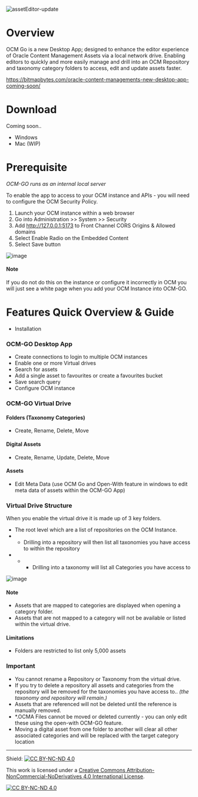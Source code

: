 ![assetEditor-update](https://github.com/JohnRSim/OCM-GO/assets/364208/763b7a31-67be-4e2e-a894-a9b410ef653a)

# Overview
OCM Go is a new Desktop App; designed to enhance the editor experience of Oracle Content Management Assets via a local network drive. 
Enabling editors to quickly and more easily manage and drill into an OCM Repository and taxonomy category folders to access, edit and update assets faster.  

https://bitmapbytes.com/oracle-content-managements-new-desktop-app-coming-soon/

# Download
Coming soon.. 

- Windows
- Mac (WIP)

# Prerequisite
_OCM-GO runs as an internal local server_

To enable the app to access to your OCM instance and APIs - you will need to configure the OCM Security Policy.

1. Launch your OCM instance within a web browser
2. Go into Administration >> System >> Security
3. Add http://127.0.0.1:5173 to Front Channel CORS Origins & Allowed domains
4. Select Enable Radio on the Embedded Content
5. Select Save button

![image](https://github.com/JohnRSim/OCM-GO/assets/364208/53eeefd8-e340-44bc-aca0-343a50696cd5)

#### Note
If you do not do this on the instance or configure it incorrectly in OCM you will just see a white page when you add your OCM Instance into OCM-GO.

# Features Quick Overview & Guide
- Installation

### OCM-GO Desktop App
- Create connections to login to multiple OCM instances
- Enable one or more Virtual drives 
- Search for assets
- Add a single asset to favourites or create a favourites bucket
- Save search query
- Configure OCM instance

### OCM-GO Virtual Drive
#### Folders (Taxonomy Categories)
-	Create, Rename, Delete, Move
#### Digital Assets
- Create, Rename, Update, Delete, Move
#### Assets
- Edit Meta Data (use OCM Go and Open-With feature in windows to edit meta data of assets within the OCM-GO App)


### Virtual Drive Structure
When you enable the virtual drive it is made up of 3 key folders.
- The root level which are a list of repositories on the OCM Instance.
- - Drilling into a repository will then list all taxonomies you have access to within the repository
- - - Drilling into a taxonomy will list all Categories you have access to

![image](https://github.com/JohnRSim/OCM-GO/assets/364208/b94c50e5-c875-48e7-9b6e-7778061acfc1)

#### Note
- Assets that are mapped to categories are displayed when opening a category folder.
- Assets that are not mapped to a category will not be available or listed within the virtual drive.

#### Limitations
- Folders are restricted to list only 5,000 assets

### Important
- You cannot rename a Repository or Taxonomy from the virtual drive. 
- If you try to delete a repository all assets and categories from the repository will be removed for the taxonomies you have access to.. _(the taxonomy and repository will remain.)_
- Assets that are referenced will not be deleted until the reference is manually removed.
- *.OCMA Files cannot be moved or deleted currently - you can only edit these using the open-with OCM-GO feature.
- Moving a digital asset from one folder to another will clear all other associated categories and will be replaced with the target category location


---

Shield: [![CC BY-NC-ND 4.0][cc-by-nc-nd-shield]][cc-by-nc-nd]

This work is licensed under a
[Creative Commons Attribution-NonCommercial-NoDerivatives 4.0 International License][cc-by-nc-nd].

[![CC BY-NC-ND 4.0][cc-by-nc-nd-image]][cc-by-nc-nd]

[cc-by-nc-nd]: https://creativecommons.org/licenses/by-nc-nd/4.0/
[cc-by-nc-nd-image]: https://licensebuttons.net/l/by-nc-nd/4.0/88x31.png
[cc-by-nc-nd-shield]: https://img.shields.io/badge/License-CC%20BY--NC--ND%204.0-lightgrey.svg
